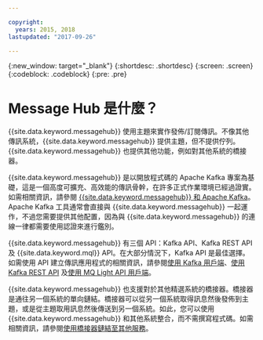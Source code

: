 ```yaml
---

copyright:
  years: 2015, 2018
lastupdated: "2017-09-26"

---
```


{:new_window: target="_blank"}
{:shortdesc: .shortdesc}
{:screen: .screen}
{:codeblock: .codeblock}
{:pre: .pre}

# Message Hub 是什麼？

{{site.data.keyword.messagehub}} 使用主題來實作發佈/訂閱傳訊。不像其他傳訊系統，{{site.data.keyword.messagehub}} 提供主題，但不提供佇列。{{site.data.keyword.messagehub}} 也提供其他功能，例如對其他系統的橋接器。

{{site.data.keyword.messagehub}} 是以開放程式碼的 Apache Kafka 專案為基礎，這是一個高度可擴充、高效能的傳訊骨幹，在許多正式作業環境已經過證實。如需相關資訊，請參閱 [{{site.data.keyword.messagehub}} 和 Apache Kafka](/docs/services/MessageHub/messagehub073.html)。Apache Kafka 工具通常會直接與 {{site.data.keyword.messagehub}} 一起運作，不過您需要提供其他配置，因為與 {{site.data.keyword.messagehub}} 的連線一律都需要使用認證來進行鑑別。

{{site.data.keyword.messagehub}} 有三個 API：Kafka API、Kafka REST API 及 {{site.data.keyword.mql}} API。在大部分情況下，Kafka API 是最佳選擇。如需使用 API 建立傳訊應用程式的相關資訊，請參閱[使用 Kafka 用戶端](/docs/services/MessageHub/messagehub050.html)、[使用 Kafka REST API](/docs/services/MessageHub/messagehub025.html) 及[使用 MQ Light API 用戶端](/docs/services/MessageHub/messagehub075.html)。

{{site.data.keyword.messagehub}} 也支援對於其他精選系統的橋接器。橋接器是通往另一個系統的單向鏈結。橋接器可以從另一個系統取得訊息然後發佈到主題，或是從主題取用訊息然後傳送到另一個系統。如此，您可以使用
{{site.data.keyword.messagehub}} 和其他系統整合，而不需撰寫程式碼。如需相關資訊，請參閱[使用橋接器鏈結至其他服務](/docs/services/MessageHub/messagehub088.html)。
